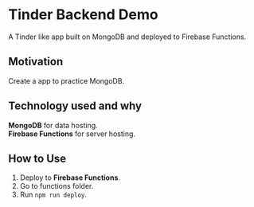 # Tinder Backend Demo
A Tinder like app built on MongoDB and deployed to Firebase Functions.

## Motivation
Create a app to practice MongoDB.

## Technology used and why
**MongoDB** for data hosting.  
**Firebase Functions** for server hosting.

## How to Use
1. Deploy to **Firebase Functions**.
2. Go to functions folder.
3. Run ```npm run deploy```.
